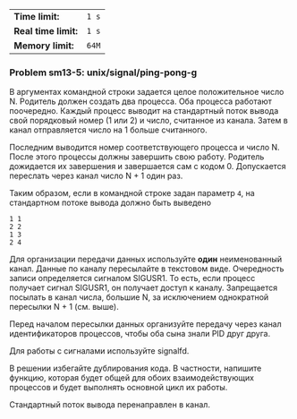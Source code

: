 |                      |       |
|----------------------|-------|
| **Time limit:**      | `1 s` |
| **Real time limit:** | `1 s` |
| **Memory limit:**    | `64M` |


### Problem sm13-5: unix/signal/ping-pong-g

В аргументах командной строки задается целое положительное число N. Родитель должен создать два
процесса. Оба процесса работают поочередно. Каждый процесс выводит на стандартный поток вывода свой
порядковый номер (1 или 2) и число, считанное из канала. Затем в канал отправляется число на 1
больше считанного.

Последним выводится номер соответствующего процесса и число N. После этого процессы должны завершить
свою работу. Родитель дожидается их завершения и завершается сам с кодом 0. Допускается переслать
через канал число N + 1 один раз.

Таким образом, если в командной строке задан параметр `4`, на стандартном потоке вывода должно быть
выведено

    
    
    1 1
    2 2
    1 3
    2 4

Для организации передачи данных используйте **один** неименованный канал. Данные по каналу
пересылайте в текстовом виде. Очередность записи определяется сигналом SIGUSR1. То есть, если
процесс получает сигнал SIGUSR1, он получает доступ к каналу. Запрещается посылать в канал числа,
большие N, за исключением однократной пересылки N + 1 (см. выше).

Перед началом пересылки данных организуйте передачу через канал идентификаторов процессов, чтобы оба
сына знали PID друг друга.

Для работы с сигналами используйте signalfd.

В решении избегайте дублирования кода. В частности, напишите функцию, которая будет общей для обоих
взаимодействующих процессов и будет выполнять основной цикл их работы.

Стандартный поток вывода перенаправлен в канал.

